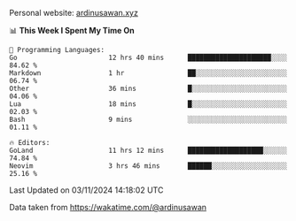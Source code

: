 Personal website: [ardinusawan.xyz](https://ardinusawan.xyz)

<!--START_SECTION:waka-->
📊 **This Week I Spent My Time On** 

```text
💬 Programming Languages: 
Go                       12 hrs 40 mins      █████████████████████░░░░   84.62 % 
Markdown                 1 hr                ██░░░░░░░░░░░░░░░░░░░░░░░   06.74 % 
Other                    36 mins             █░░░░░░░░░░░░░░░░░░░░░░░░   04.06 % 
Lua                      18 mins             █░░░░░░░░░░░░░░░░░░░░░░░░   02.03 % 
Bash                     9 mins              ░░░░░░░░░░░░░░░░░░░░░░░░░   01.11 % 

🔥 Editors: 
GoLand                   11 hrs 12 mins      ███████████████████░░░░░░   74.84 % 
Neovim                   3 hrs 46 mins       ██████░░░░░░░░░░░░░░░░░░░   25.16 % 
```


 Last Updated on 03/11/2024 14:18:02 UTC
<!--END_SECTION:waka-->
Data taken from https://wakatime.com/@ardinusawan
